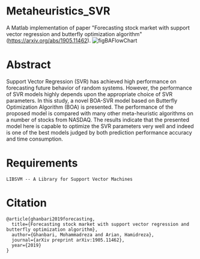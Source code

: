 # Metaheuristics_SVR
A Matlab implementation of paper "Forecasting stock market with support vector regression and butterfly optimization algorithm" (https://arxiv.org/abs/1905.11462).
![figBAFlowChart](https://github.com/ghimohammadr/Metaheuristics_SVR/assets/32739020/7241d511-e76a-4d90-830f-787c70ed88c4)


# Abstract
Support Vector Regression (SVR) has achieved high performance on forecasting future behavior
of random systems. However, the performance of SVR models highly depends upon the appropriate choice of SVR parameters. In this study, a novel BOA-SVR model based on Butterfly
Optimization Algorithm (BOA) is presented. The performance of the proposed model is compared with many other meta-heuristic algorithms on a number of stocks from NASDAQ. The
results indicate that the presented model here is capable to optimize the SVR parameters very well and indeed is one of the best models judged by both prediction performance accuracy and time consumption.

# Requirements
```
LIBSVM -- A Library for Support Vector Machines
```
# Citation

```
@article{ghanbari2019forecasting,
  title={Forecasting stock market with support vector regression and butterfly optimization algorithm},
  author={Ghanbari, Mohammadreza and Arian, Hamidreza},
  journal={arXiv preprint arXiv:1905.11462},
  year={2019}
}
```
